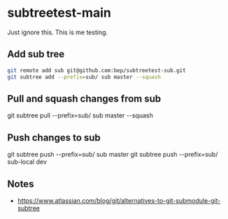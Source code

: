 # subtreetest-main

Just ignore this. This is me testing.


## Add sub tree

```bash
git remote add sub git@github.com:bep/subtreetest-sub.git
git subtree add --prefix=sub/ sub master --squash
```

## Pull and squash changes from sub

git subtree pull --prefix=sub/ sub master --squash


## Push changes to sub

git subtree push --prefix=sub/ sub master
git subtree push --prefix=sub/ sub-local dev


## Notes

* https://www.atlassian.com/blog/git/alternatives-to-git-submodule-git-subtree